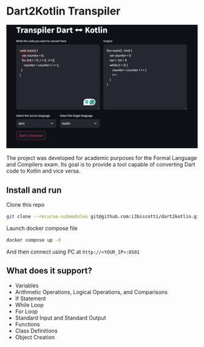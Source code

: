 # Dart2Kotlin Transpiler

![Screenshot of application](/docs/images/example.png)

The project was developed for academic purposes for the Formal Language and Compilers exam. Its goal is to provide a tool capable of converting Dart code to Kotlin and vice versa.

## Install and run

Clone this repo

```bash
git clone --recurse-submodules git@github.com:i3biscotti/dart2kotlin.git
```

Launch docker compose file

```bash
docker compose up -d
```

And then connect using PC at `http://<YOUR_IP>:8501`

## What does it support?

- Variables
- Arithmetic Operations, Logical Operations, and Comparisons
- If Statement
- While Loop
- For Loop
- Standard Input and Standard Output
- Functions
- Class Definitions
- Object Creation